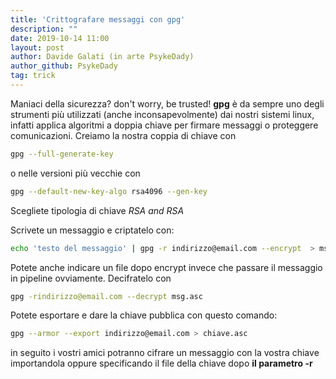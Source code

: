 ```yaml
---
title: 'Crittografare messaggi con gpg'
description: ""
date: 2019-10-14 11:00
layout: post
author: Davide Galati (in arte PsykeDady)
author_github: PsykeDady
tag: trick
---
```


Maniaci della sicurezza? don't worry, be trusted!
**gpg** è da sempre uno degli strumenti più utilizzati (anche inconsapevolmente) dai nostri sistemi linux, infatti applica algoritmi a doppia chiave per firmare messaggi o proteggere comunicazioni. 
Creiamo la nostra coppia di chiave con 
```bash
gpg --full-generate-key
```
o nelle versioni più vecchie con 
```bash
gpg --default-new-key-algo rsa4096 --gen-key
```

Scegliete tipologia di chiave *RSA and RSA*

 Scrivete un messaggio e criptatelo con:
```bash
echo 'testo del messaggio' | gpg -r indirizzo@email.com --encrypt  > msg.asc
```

Potete anche indicare un file dopo encrypt invece che passare il messaggio in pipeline ovviamente.
Decifratelo con 
```bash
gpg -rindirizzo@email.com --decrypt msg.asc
```

Potete esportare e dare la chiave pubblica con questo comando:
```bash
gpg --armor --export indirizzo@email.com > chiave.asc
```

in seguito i vostri amici potranno cifrare un messaggio con la vostra chiave importandola oppure specificando il file della chiave dopo **il parametro -r**